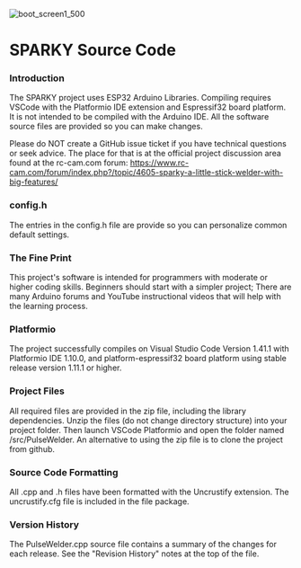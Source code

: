 ![boot_screen1_500](https://user-images.githubusercontent.com/10354989/67133271-e46eeb00-f1c0-11e9-92cb-bf2c53ea3150.jpg)
# SPARKY Source Code

### Introduction
The SPARKY project uses ESP32 Arduino Libraries. Compiling requires VSCode with the Platformio IDE extension and Espressif32 board platform. It is not intended to be compiled with the Arduino IDE. All the software source files are provided so you can make changes.

Please do NOT create a GitHub issue ticket if you have technical questions or seek advice. The place for
that is at the official project discussion area found at the rc-cam.com forum:
https://www.rc-cam.com/forum/index.php?/topic/4605-sparky-a-little-stick-welder-with-big-features/

### config.h
The entries in the config.h file are provide so you can personalize common default settings.

### The Fine Print
This project's software is intended for programmers with moderate or higher coding skills. Beginners should start with a simpler project; There are many Arduino forums and YouTube instructional videos that will help with the learning process.

### Platformio
The project successfully compiles on Visual Studio Code Version 1.41.1 with Platformio IDE 1.10.0, and platform-espressif32
board platform using stable release version 1.11.1 or higher.

### Project Files
All required files are provided in the zip file, including the library dependencies. Unzip the files (do not change directory structure) into your project folder. Then launch VSCode Platformio and open the folder named /src/PulseWelder. An alternative to using the zip file is to clone the project from github.

### Source Code Formatting
All .cpp and .h files have been formatted with the Uncrustify extension. The uncrustify.cfg file is included in the file package.

### Version History
The PulseWelder.cpp source file contains a summary of the changes for each release. See the "Revision History" notes at the top of the file.

